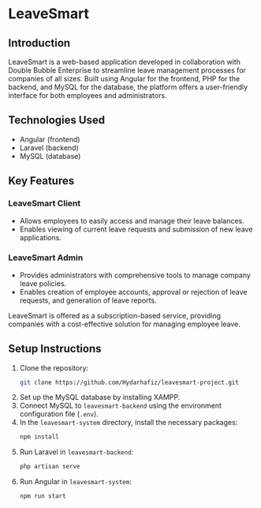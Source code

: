 # LeaveSmart

## Introduction
LeaveSmart is a web-based application developed in collaboration with Double Bubble Enterprise to streamline leave management processes for companies of all sizes. Built using Angular for the frontend, PHP for the backend, and MySQL for the database, the platform offers a user-friendly interface for both employees and administrators.

## Technologies Used
- Angular (frontend)
- Laravel (backend)
- MySQL (database)

## Key Features

### LeaveSmart Client
- Allows employees to easily access and manage their leave balances.
- Enables viewing of current leave requests and submission of new leave applications.

### LeaveSmart Admin
- Provides administrators with comprehensive tools to manage company leave policies.
- Enables creation of employee accounts, approval or rejection of leave requests, and generation of leave reports.

LeaveSmart is offered as a subscription-based service, providing companies with a cost-effective solution for managing employee leave.

## Setup Instructions
1. Clone the repository:
    ```bash
    git clone https://github.com/Hydarhafiz/leavesmart-project.git
    ```
2. Set up the MySQL database by installing XAMPP.
3. Connect MySQL to `leavesmart-backend` using the environment configuration file (`.env`).
4. In the `leavesmart-system` directory, install the necessary packages:
    ```bash
    npm install
    ```
5. Run Laravel in `leavesmart-backend`:
    ```bash
    php artisan serve
    ```
6. Run Angular in `leavesmart-system`:
    ```bash
    npm run start
    ```
